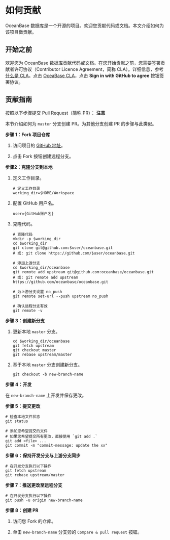 如何贡献 
=========================

OceanBase 数据库是一个开源的项目。欢迎您贡献代码或文档。本文介绍如何为该项目做贡献。

开始之前 
-------------------------

欢迎您为 OceanBase 数据库贡献代码或文档。在您开始贡献之前，您需要签署贡献者许可协议（Contributor Licence Agreement，简称 CLA）。详细信息，参考 [什么是 CLA](https://en.wikipedia.org/wiki/Contributor_License_Agreement)。点击 [OceaBase CLA](https://cla-assistant.io/oceanbase/oceanbase?pullRequest=108)，点击 **Sign in with GitHub to agree** 按钮签署协议。

贡献指南 
-------------------------

按照以下步骤提交 Pull Request（简称 PR）：
**注意**

本节介绍如何为 `master` 分支创建 PR。为其他分支创建 PR 的步骤与此类似。

**步骤 1：Fork 项目仓库** 

1. 访问项目的 [GitHub 地址](https://github.com/oceanbase/oceanbase)。

   

2. 点击 Fork 按钮创建远程分支。

   




**步骤2：克隆分支到本地** 

1. 定义工作目录。

       # 定义工作目录
       working_dir=$HOME/Workspace

   

2. 配置 GitHub 用户名。

       user={GitHub账户名}

   

3. 克隆代码。

       # 克隆代码
       mkdir -p $working_dir
       cd $working_dir
       git clone git@github.com:$user/oceanbase.git
       # 或: git clone https://github.com/$user/oceanbase.git
       
       # 添加上游分支
       cd $working_dir/oceanbase
       git remote add upstream git@github.com:oceanbase/oceanbase.git
       # 或: git remote add upstream https://github.com/oceanbase/oceanbase.git
       
       # 为上游分支设置 no_push
       git remote set-url --push upstream no_push
       
       # 确认远程分支有效
       git remote -v

   




**步骤 3：创建新分支** 

1. 更新本地 `master` 分支。

       cd $working_dir/oceanbase
       git fetch upstream
       git checkout master
       git rebase upstream/master

   

2. 基于本地 `master` 分支创建新分支。

       git checkout -b new-branch-name

   




**步骤 4：开发** 

在 `new-branch-name` 上开发并保存更改。

**步骤 5：提交更改** 

    # 检查本地文件状态
    git status
    
    # 添加您希望提交的文件
    # 如果您希望提交所有更改，直接使用 `git add .`
    git add <file> ... 
    git commit -m "commit-message: update the xx"



**步骤 6：保持开发分支与上游分支同步** 

    # 在开发分支执行以下操作
    git fetch upstream
    git rebase upstream/master



**步骤 7：推送更改至远程分支** 

    # 在开发分支执行以下操作
    git push -u origin new-branch-name



**步骤 8：创建 PR** 

1. 访问您 Fork 的仓库。

   

2. 单击 `new-branch-name` 分支旁的 `Compare & pull request` 按钮。

   
















